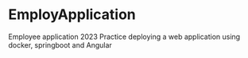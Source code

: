 # EmployApplication
Employee application 2023
Practice deploying a web application using docker, springboot and Angular